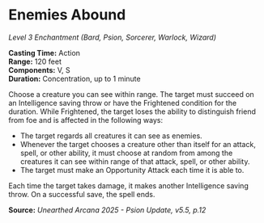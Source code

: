 # Enemies Abound
*Level 3 Enchantment (Bard, Psion, Sorcerer, Warlock, Wizard)*

**Casting Time:** Action  
**Range:** 120 feet  
**Components:** V, S  
**Duration:** Concentration, up to 1 minute  

Choose a creature you can see within range. The target must succeed on an Intelligence saving throw or have the Frightened condition for the duration. While Frightened, the target loses the ability to distinguish friend from foe and is affected in the following ways:
- The target regards all creatures it can see as enemies.
- Whenever the target chooses a creature other than itself for an attack, spell, or other ability, it must choose at random from among the creatures it can see within range of that attack, spell, or other ability.
- The target must make an Opportunity Attack each time it is able to.

Each time the target takes damage, it makes another Intelligence saving throw. On a successful save, the spell ends.

**Source:** *Unearthed Arcana 2025 - Psion Update, v5.5, p.12*